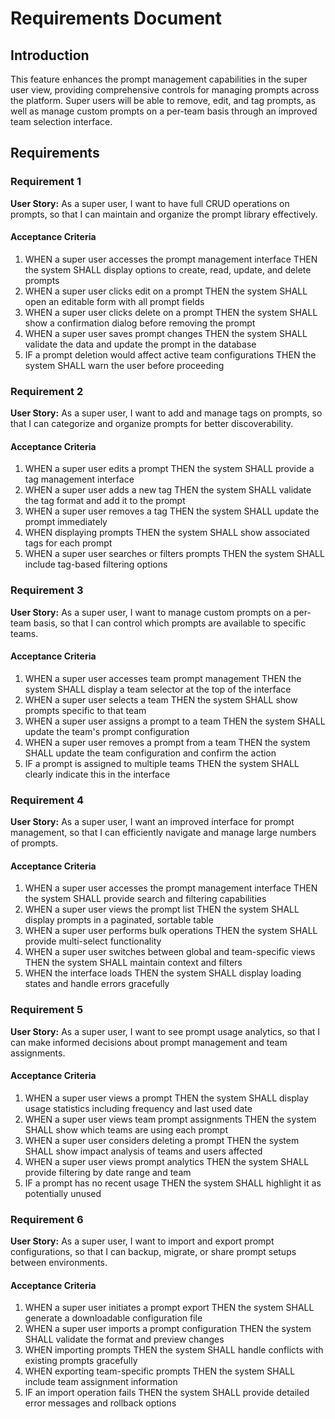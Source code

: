 # Requirements Document

## Introduction

This feature enhances the prompt management capabilities in the super user view, providing comprehensive controls for managing prompts across the platform. Super users will be able to remove, edit, and tag prompts, as well as manage custom prompts on a per-team basis through an improved team selection interface.

## Requirements

### Requirement 1

**User Story:** As a super user, I want to have full CRUD operations on prompts, so that I can maintain and organize the prompt library effectively.

#### Acceptance Criteria

1. WHEN a super user accesses the prompt management interface THEN the system SHALL display options to create, read, update, and delete prompts
2. WHEN a super user clicks edit on a prompt THEN the system SHALL open an editable form with all prompt fields
3. WHEN a super user clicks delete on a prompt THEN the system SHALL show a confirmation dialog before removing the prompt
4. WHEN a super user saves prompt changes THEN the system SHALL validate the data and update the prompt in the database
5. IF a prompt deletion would affect active team configurations THEN the system SHALL warn the user before proceeding

### Requirement 2

**User Story:** As a super user, I want to add and manage tags on prompts, so that I can categorize and organize prompts for better discoverability.

#### Acceptance Criteria

1. WHEN a super user edits a prompt THEN the system SHALL provide a tag management interface
2. WHEN a super user adds a new tag THEN the system SHALL validate the tag format and add it to the prompt
3. WHEN a super user removes a tag THEN the system SHALL update the prompt immediately
4. WHEN displaying prompts THEN the system SHALL show associated tags for each prompt
5. WHEN a super user searches or filters prompts THEN the system SHALL include tag-based filtering options

### Requirement 3

**User Story:** As a super user, I want to manage custom prompts on a per-team basis, so that I can control which prompts are available to specific teams.

#### Acceptance Criteria

1. WHEN a super user accesses team prompt management THEN the system SHALL display a team selector at the top of the interface
2. WHEN a super user selects a team THEN the system SHALL show prompts specific to that team
3. WHEN a super user assigns a prompt to a team THEN the system SHALL update the team's prompt configuration
4. WHEN a super user removes a prompt from a team THEN the system SHALL update the team configuration and confirm the action
5. IF a prompt is assigned to multiple teams THEN the system SHALL clearly indicate this in the interface

### Requirement 4

**User Story:** As a super user, I want an improved interface for prompt management, so that I can efficiently navigate and manage large numbers of prompts.

#### Acceptance Criteria

1. WHEN a super user accesses the prompt management interface THEN the system SHALL provide search and filtering capabilities
2. WHEN a super user views the prompt list THEN the system SHALL display prompts in a paginated, sortable table
3. WHEN a super user performs bulk operations THEN the system SHALL provide multi-select functionality
4. WHEN a super user switches between global and team-specific views THEN the system SHALL maintain context and filters
5. WHEN the interface loads THEN the system SHALL display loading states and handle errors gracefully

### Requirement 5

**User Story:** As a super user, I want to see prompt usage analytics, so that I can make informed decisions about prompt management and team assignments.

#### Acceptance Criteria

1. WHEN a super user views a prompt THEN the system SHALL display usage statistics including frequency and last used date
2. WHEN a super user views team prompt assignments THEN the system SHALL show which teams are using each prompt
3. WHEN a super user considers deleting a prompt THEN the system SHALL show impact analysis of teams and users affected
4. WHEN a super user views prompt analytics THEN the system SHALL provide filtering by date range and team
5. IF a prompt has no recent usage THEN the system SHALL highlight it as potentially unused

### Requirement 6

**User Story:** As a super user, I want to import and export prompt configurations, so that I can backup, migrate, or share prompt setups between environments.

#### Acceptance Criteria

1. WHEN a super user initiates a prompt export THEN the system SHALL generate a downloadable configuration file
2. WHEN a super user imports a prompt configuration THEN the system SHALL validate the format and preview changes
3. WHEN importing prompts THEN the system SHALL handle conflicts with existing prompts gracefully
4. WHEN exporting team-specific prompts THEN the system SHALL include team assignment information
5. IF an import operation fails THEN the system SHALL provide detailed error messages and rollback options